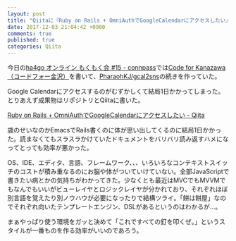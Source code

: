 ```yaml
---
layout: post
title: "Qiitaに『Ruby on Rails + OmniAuthでGoogleCalendarにアクセスしたい』書いた"
date: 2017-12-03 21:04:42 +0900
comments: true
published: true
categories: Qiita
---
```


今日の[ha4go オンライン もくもく会 #15 - connpass](https://ha4go-mokumoku.connpass.com/event/72261/)では[Code for Kanazawa（コードフォー金沢）](http://codeforkanazawa.org/chn201711/)を書いて、[PharaohKJ/gcal2sns](https://github.com/PharaohKJ/gcal2sns)の続きを作っていた。

Google Calendarにアクセスするのがむずかしくて結局1日かかってしまった。とりあえず成果物はリポジトリとQiitaに書いた。

[Ruby on Rails + OmniAuthでGoogleCalendarにアクセスしたい - Qiita](https://qiita.com/PharaohKJ/items/ba2a226a2c8173c4bb41)

歳のせいなのかEmacsでRails書くのに体が思い出してくるのに結局1日かかった。読まなくてもスラスラかけていたドキュメントをバリバリ読み返すハメになってとっても効率が悪かった。

OS、IDE、エディタ、言語、フレームワーク、、、いろいろなコンテキストスイッチのコストが積み重なるのにお脳や体がついていけていない。全部JavaScriptで書きたい病とかの気持ちがわかってきた。少なくとも最近はMVCでもMVVMでもなんでもいいがビューレイヤとロジックレイヤが分かれており、それぞれほぼ別言語を覚えたり別ノウハウが必要になったりで結構ツライ。「餅は餅屋」なのでそれぞれ向いたテンプレートエンジン、DSLがあるというのはわかるが…。

まぁやっぱり使う環境をガッと決めて「これですべての釘を叩くぜ。」というスタイルが一番ものを作る効率がいいのであろう。
